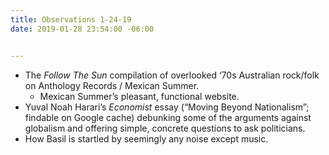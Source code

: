 ```yaml
---
title: Observations 1-24-19
date: 2019-01-28 23:54:00 -06:00


---
```


- The *Follow The Sun* compilation of overlooked ‘70s Australian rock/folk on Anthology Records / Mexican Summer.
	- Mexican Summer’s pleasant, functional website.
- Yuval Noah Harari’s *Economist* essay (“Moving Beyond Nationalism”; findable on Google cache) debunking some of the arguments against globalism and offering simple, concrete questions to ask politicians.
- How Basil is startled by seemingly any noise except music.